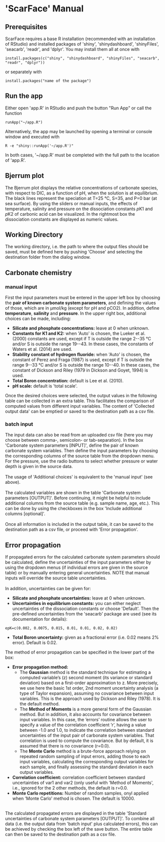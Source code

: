 # 'ScarFace' Manual

## Prerequisites
ScarFace requires a base R installation (recommended with an installation of RStudio) and installed packages of 'shiny', 'shinydashboard', 'shinyFiles', 'seacarb', 'readr', and 'dplyr'. You may install them all at once with

```{undefined}
install.packages(c("shiny", "shinydashboard", "shinyFiles", "seacarb", "readr", "dplyr"))
```

or separately with

```{undefined}
install.packages("name of the package")
```

## Run the app
Either open 'app.R' in RStudio and push the button "Run App" or call the function
```{undefined}
runApp("~/app.R")
```
Alternatively, the app may be launched by opening a terminal or console window and executed with
```{undefined}
R -e "shiny::runApp('~/app.R')"
```
In both cases, '~/app.R' must be completed with the full path to the location of 'app.R'.

## Bjerrum plot
The Bjerrum plot displays the relative concentrations of carbonate species, with respect to DIC, as a function of pH, when the solution is at equilibrium. The black lines represent the speciation at T=25 °C, S=35, and P=0 bar (at sea surface). By using the sliders or manual inputs, the effects of temperature, salinity and pressure on the dissociation constants *p*K1 and *p*K2 of carbonic acid can be visualized. In the rightmost box the dissociation constants are displayed as numeric values.

## Working Directory
The working directory, i.e. the path to where the output files should be saved, must be defined here by pushing 'Choose' and selecting the destination folder from the dialog window.

## Carbonate chemistry
### manual input
First the input parameters must be entered in the upper left box by choosing the **pair of known carbonate system parameters**, and defining the values of those, which are in µmol/kg (except for pH and pCO2). In addition, define **temperature**, **salinity** and **pressure**. In the upper right box, additional choices can be made, including: <br>

* **Silicate and phosphate concentrations:** leave at 0 when unknown.
* **Constants for K1 and K2:** when 'Auto' is chosen, the Lueker et al. (2000) constants are used, except if T is outside the range 2--35 °C and/or S is outside the range 19--43. In these cases, the constants of Waters et al. (2014) are used.
* **Stability constant of hydrogen fluoride:** when 'Auto' is chosen, the constant of Perez and Fraga (1987) is used, except if T is outside the range 9--33 °C and/or S is outside the range 10--40. In these cases, the constant of Dickson and Riley (1979 in Dickson and Goyet, 1994) is used.
* **Total Boron concentration:** default is Lee et al. (2010).
* **pH scale:** default is 'total scale'.

Once the desired choices were selected, the output values in the following table can be collected in an extra table. This facilitates the comparison of computed values from different input variables. The content of 'Collected output data' can be emptied or saved to the destination path as a csv file.

### batch input
The input data can also be read from an uploaded csv file (here you may choose between comma-, semicolon- or tab-separation). In the box 'Carbonate system parameters [INPUT]', define the pair of known carbonate system variables. Then define the input parameters by choosing the corresponding columns of the source table from the dropdown menu. For the pressure, use the radio buttons to select whether pressure or water depth is given in the source data. <br><br>
The usage of 'Additional choices' is equivalent to the 'manual input' (see above). <br><br>
The calculated variables are shown in the table 'Carbonate system parameters [OUTPUT]'. Before continuing, it might be helpful to include additional columns from the source table (e.g. sample name, age, etc.). This can be done by using the checkboxes in the box 'Include additional columns [optional]'. <br><br>
Once all information is included in the output table, it can be saved to the destination path as a csv file, or proceed with 'Error propagation'.

## Error propagation
If propagated errors for the calculated carbonate system parameters should be calculated, define the uncertainties of the input parameters either by using the dropdown menus (if individual errors are given in the source table) or by manually entering general uncertainties. NOTE that manual inputs will override the source table uncertainties. <br><br>
In addition, uncertainties can be given for: <br>

* **Silicate and phosphate uncertainties:** leave at 0 when unknown.
* **Uncertainties in equilibrium constants:** you can either neglect uncertainties of the dissociation constants or choose 'Default'. Then the pre-defined uncertainties from the 'seacarb' package are used (see its documentation for details):
```{undefined}
epK=c(0.002, 0.0075, 0.015, 0.01, 0.01, 0.02, 0.02)
```

* **Total Boron uncertainty:** given as a fractional error (i.e. 0.02 means 2% error). Default is 0.02. <br>

The method of error propagation can be specified in the lower part of the box: <br>

* **Error propagation method:**
    + The **Gaussian** method is the standard technique for estimating a computed variable’s (z) second moment (its variance or standard deviation) based on a first-order approximation to z. More precisely, we use here the basic 1st order, 2nd moment uncertainty analysis (a type of Taylor expansion), assuming no covariance between input variables. This is the approach used by Dickson and Riley (1978). It is the default method.
    + The **Method of Moments** is a more general form of the Gaussian method. But in addition, it also accounts for covariance between input variables. In this case, the ’errors’ routine allows the user to specify a value of the correlation coefficient ’r’, having a value between -1.0 and 1.0, to indicate the correlation between standard uncertainties of the input pair of carbonate system variables. That correlation is used to compute the covariance. But by default, it is assumed that there is no covariance (r=0.0).
    + The **Monte Carlo** method is a brute-force approach relying on repeated random sampling of input errors, adding those to each input variables, calculating the corresponding
output variables for each sample, and finally assessing the standard deviation in each output variables.
* **Correlation coefficient:** correlation coefficient between standard uncertainties of var1 and var2 (only useful with 'Method of Moments', i.e., ignored for the 2 other methods, the default is r=0.0. <br>
* **Monte Carlo repetitions:** Number of random samples, onyl applied when 'Monte Carlo' method is chosen. The default is 10000. <br><br>

The calculated propagated errors are displayed in the table 'Standard uncertainties of carbonate system parameters [OUTPUT]'. To combine all data (i.e. the output data from 'batch input' plus calculated errors), this can be achieved by checking the box left of the save button. The entire table can then be saved to the destination path as a csv file.
